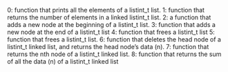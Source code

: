 0: function that prints all the elements of a listint_t list.
1: function that returns the number of elements in a linked listint_t list.
2: a function that adds a new node at the beginning of a listint_t list.
3: function that adds a new node at the end of a listint_t list
4: function that frees a listint_t list
5: function that frees a listint_t list.
6: function that deletes the head node of a listint_t linked list, and returns the head node’s data (n).
7: function that returns the nth node of a listint_t linked list.
8: function that returns the sum of all the data (n) of a listint_t linked list
